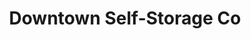 ---
title: "Downtown Self-Storage Co"
url: /detroit/downtown-self-storage-co/
shop: storage rental
---